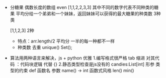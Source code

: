- 分糖果
  偶数长度的数组 even [1,1,2,2,3,3]
  其中不同的数字代表不同种类的糖果
  平均分给一个弟弟和一个妹妹，返回妹妹可以获得的最大糖果的种类数 3种类

  [1,1,2,3] 2种

  - 特点：arr.length/2 平均分 一半的每一种都不一样
  - 种类数 去重 unique() Set();

- 算法用两种语言来解决，js + python
  优雅 
  1.编写格式很严格
    tab 缩进 对其代码  ：代码块逻辑 代替 {}
  2.静态类型检查是js没有的
    candies:List[int] 形参 类型的约束
    def 函数名 参数 name() -> int
    函数式风格 len() min()
